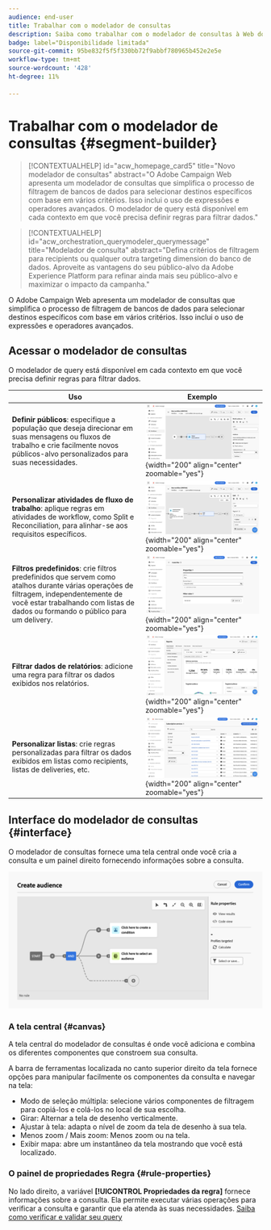 ```yaml
---
audience: end-user
title: Trabalhar com o modelador de consultas
description: Saiba como trabalhar com o modelador de consultas à Web do Adobe Campaign.
badge: label="Disponibilidade limitada"
source-git-commit: 95be832f5f5f330bb72f9abbf780965b452e2e5e
workflow-type: tm+mt
source-wordcount: '428'
ht-degree: 11%

---
```


# Trabalhar com o modelador de consultas {#segment-builder}


>[!CONTEXTUALHELP]
>id="acw_homepage_card5"
>title="Novo modelador de consultas"
>abstract="O Adobe Campaign Web apresenta um modelador de consultas que simplifica o processo de filtragem de bancos de dados para selecionar destinos específicos com base em vários critérios. Isso inclui o uso de expressões e operadores avançados. O modelador de query está disponível em cada contexto em que você precisa definir regras para filtrar dados."

>[!CONTEXTUALHELP]
>id="acw_orchestration_querymodeler_querymessage"
>title="Modelador de consulta"
>abstract="Defina critérios de filtragem para recipients ou qualquer outra targeting dimension do banco de dados. Aproveite as vantagens do seu público-alvo da Adobe Experience Platform para refinar ainda mais seu público-alvo e maximizar o impacto da campanha."

O Adobe Campaign Web apresenta um modelador de consultas que simplifica o processo de filtragem de bancos de dados para selecionar destinos específicos com base em vários critérios. Isso inclui o uso de expressões e operadores avançados.

## Acessar o modelador de consultas

O modelador de query está disponível em cada contexto em que você precisa definir regras para filtrar dados.

| Uso | Exemplo |
|  ---  |  ---  |
| **Definir públicos**: especifique a população que deseja direcionar em suas mensagens ou fluxos de trabalho e crie facilmente novos públicos-alvo personalizados para suas necessidades. | ![](assets/access-audience.png){width="200" align="center" zoomable="yes"} |
| **Personalizar atividades de fluxo de trabalho**: aplique regras em atividades de workflow, como Split e Reconciliation, para alinhar-se aos requisitos específicos. | ![](assets/access-workflow.png){width="200" align="center" zoomable="yes"} |
| **Filtros predefinidos**: crie filtros predefinidos que servem como atalhos durante várias operações de filtragem, independentemente de você estar trabalhando com listas de dados ou formando o público para um delivery. | ![](assets/access-predefined-filter.png){width="200" align="center" zoomable="yes"} |
| **Filtrar dados de relatórios**: adicione uma regra para filtrar os dados exibidos nos relatórios. | ![](assets/access-reports.png){width="200" align="center" zoomable="yes"} |
| **Personalizar listas**: crie regras personalizadas para filtrar os dados exibidos em listas como recipients, listas de deliveries, etc. | ![](assets/access-lists.png){width="200" align="center" zoomable="yes"} |

<!--**Dynamize content**: make your content dynamic by creating conditions that define which content should be displayed to different recipients, ensuring personalized and relevant messaging.

+++Example

![](assets/access-audience.png)

 +++
-->

## Interface do modelador de consultas {#interface}

O modelador de consultas fornece uma tela central onde você cria a consulta e um painel direito fornecendo informações sobre a consulta.

![](assets/query-interface.png)

### A tela central {#canvas}

A tela central do modelador de consultas é onde você adiciona e combina os diferentes componentes que constroem sua consulta.

A barra de ferramentas localizada no canto superior direito da tela fornece opções para manipular facilmente os componentes da consulta e navegar na tela:

* Modo de seleção múltipla: selecione vários componentes de filtragem para copiá-los e colá-los no local de sua escolha.
* Girar: Alternar a tela de desenho verticalmente.
* Ajustar à tela: adapta o nível de zoom da tela de desenho à sua tela.
* Menos zoom / Mais zoom: Menos zoom ou na tela.
* Exibir mapa: abre um instantâneo da tela mostrando que você está localizado.

### O painel de propriedades Regra {#rule-properties}

No lado direito, a variável **[!UICONTROL Propriedades da regra]** fornece informações sobre a consulta. Ela permite executar várias operações para verificar a consulta e garantir que ela atenda às suas necessidades. [Saiba como verificar e validar seu query](build-query.md#check-and-validate-your-query)

